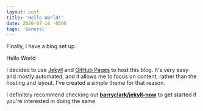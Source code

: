 ```yaml
---
layout: post
title: 'Hello World!'
date: 2020-07-16 -0500
tags: 'General'
---
```


Finally, I have a blog set up.

Hello World

I decided to use [Jekyll](https://jekyllrb.com/) and [GitHub Pages](https://pages.github.com/) to host this blog. It's very easy and mostly automated, and it allows me to focus on content, rather than the hosting and layout. I've created a simple theme for that reason.

<!--more-->

I definitely recommend checking out [**barryclark/jekyll-now**](https://github.com/barryclark/jekyll-now) to get started if you're interested in doing the same.

